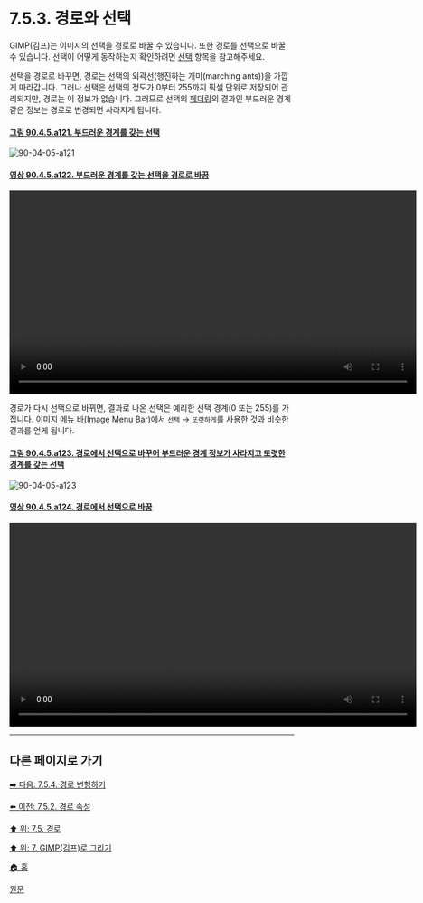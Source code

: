 # 7.5.3. 경로와 선택
GIMP(김프)는 이미지의 선택을 경로로 바꿀 수 있습니다. 또한 경로를 선택으로 바꿀 수 있습니다. 선택이 어떻게 동작하는지 확인하려면 [선택](./07-01-00-the-selection.md) 항목을 참고해주세요.

선택을 경로로 바꾸면, 경로는 선택의 외곽선(행진하는 개미(marching ants))을 가깝게 따라갑니다. 그러나 선택은 선택의 정도가 0부터 255까지 픽셀 단위로 저장되어 관리되지만, 경로는 이 정보가 없습니다. 그러므로 선택의 [페더링](./07-01-01-feathering.md)의 결과인 부드러운 경계같은 정보는 경로로 변경되면 사라지게 됩니다.

<a id="90-04-05-a121"></a>

#### [그림 90.4.5.a121. 부드러운 경계를 갖는 선택](./90-04-05-paths.md#90-04-05-a121)
![90-04-05-a121](https://github.com/wonder13662/gimp/assets/15767104/53619a1a-7d3d-461f-b079-ebfc874480b4)

<a id="90-04-05-a122"></a>

#### [영상 90.4.5.a122. 부드러운 경계를 갖는 선택을 경로로 바꿈](./90-04-05-paths.md#90-04-05-a122)
<video controls="controls" width="720" src="https://github.com/wonder13662/gimp/assets/15767104/5c8e5d62-e929-426e-b1b9-0a6f83bdc2c4"></video>

경로가 다시 선택으로 바뀌면, 결과로 나온 선택은 예리한 선택 경계(0 또는 255)를 가집니다. [이미지 메뉴 바(Image Menu Bar)](./03-02-02-02-image-menu.md)에서 `선택` → `또렷하게`를 사용한 것과 비슷한 결과를 얻게 됩니다.

<a id="90-04-05-a123"></a>

#### [그림 90.4.5.a123. 경로에서 선택으로 바꾸어 부드러운 경계 정보가 사라지고 또렷한 경계를 갖는 선택](./90-04-05-paths.md#90-04-05-a123)
![90-04-05-a123](https://github.com/wonder13662/gimp/assets/15767104/c5f8f5cf-ebea-4913-9f8c-8dc8b45145bc)

<a id="90-04-05-a124"></a>

#### [영상 90.4.5.a124. 경로에서 선택으로 바꿈](./90-04-05-paths.md#90-04-05-a124)
<video controls="controls" width="720" src="https://github.com/wonder13662/gimp/assets/15767104/ad3948e7-653e-4ffd-a23e-828080206444"></video>

***

## 다른 페이지로 가기
[➡️ 다음: 7.5.4. 경로 변형하기](./07-05-04-transforming-paths.md)

[⬅️ 이전: 7.5.2. 경로 속성](./07-05-02-path-properties.md)

[⬆️ 위: 7.5. 경로](./07-05-00-paths.md)

[⬆️ 위: 7. GIMP(김프)로 그리기](./07-00-painting-with-gimp.md)

[🏠 홈](./00-home.md)

[원문](https://docs.gimp.org/2.10/ko/gimp-using-paths-and-selections.html)